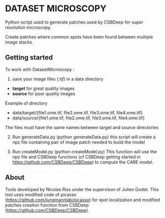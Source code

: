 # DATASET MICROSCOPY #


Python script used to generate patches used by CSBDeep for super resolution microscopy.

Create patches where common spots have been found between multiple image stacks.


Getting started
---------------
To work with DatasetMicroscopy :
1) save your image files (*.tif*) in a data directory
- **target** for great quality images
- **source** for poor quality images


Example of directory
- data/target/{file1.ome.tif, file2.ome.tif, file3.ome.tif, file4.ome.tif}
- data/source/{file1.ome.tif, file2.ome.tif, file3.ome.tif, file4.ome.tif}

The files must have the same names between target and source directories


2) Run generateData.py (python generateData.py)
this script will create a npz file containing pair of image patch needed to build the model

3) Run createModel.py (python createModel.py)
This function will use the npz file and CSBDeep functions (cf CSBDeep getting started in https://github.com/CSBDeep/CSBDeep) to compute the CARE model.


About
-----
Tools developed by Nicolas Riss under the supervison of Julien Godet.
This tool uses modified code of picasso (https://github.com/jungmannlab/picasso) for spot localization and modified patches creation function from CSBDeep (https://github.com/CSBDeep/CSBDeep).

